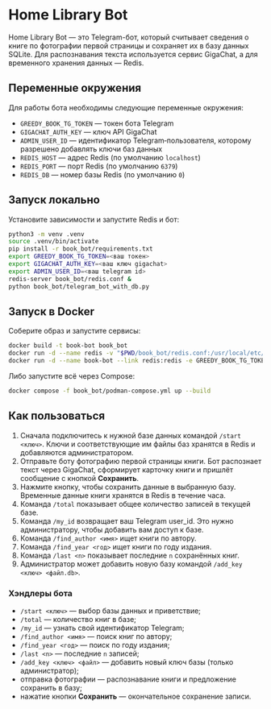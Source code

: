 # Home Library Bot

Home Library Bot — это Telegram-бот, который считывает сведения о книге по фотографии первой страницы и сохраняет их в базу данных SQLite. Для распознавания текста используется сервис GigaChat, а для временного хранения данных — Redis.

## Переменные окружения

Для работы бота необходимы следующие переменные окружения:

- `GREEDY_BOOK_TG_TOKEN` — токен бота Telegram
- `GIGACHAT_AUTH_KEY` — ключ API GigaChat
- `ADMIN_USER_ID` — идентификатор Telegram‑пользователя, которому разрешено добавлять ключи баз данных
- `REDIS_HOST` — адрес Redis (по умолчанию `localhost`)
- `REDIS_PORT` — порт Redis (по умолчанию `6379`)
- `REDIS_DB` — номер базы Redis (по умолчанию `0`)

## Запуск локально

Установите зависимости и запустите Redis и бот:

```bash
python3 -m venv .venv
source .venv/bin/activate
pip install -r book_bot/requirements.txt
export GREEDY_BOOK_TG_TOKEN=<ваш токен>
export GIGACHAT_AUTH_KEY=<ваш ключ gigachat>
export ADMIN_USER_ID=<ваш telegram id>
redis-server book_bot/redis.conf &
python book_bot/telegram_bot_with_db.py
```

## Запуск в Docker

Соберите образ и запустите сервисы:

```bash
docker build -t book-bot book_bot
docker run -d --name redis -v "$PWD/book_bot/redis.conf:/usr/local/etc/redis/redis.conf" -p 6379:6379 redis:7 redis-server /usr/local/etc/redis/redis.conf
docker run -d --name book-bot --link redis:redis -e GREEDY_BOOK_TG_TOKEN=$GREEDY_BOOK_TG_TOKEN -e GIGACHAT_AUTH_KEY=$GIGACHAT_AUTH_KEY -e ADMIN_USER_ID=$ADMIN_USER_ID -e REDIS_HOST=redis -e REDIS_PORT=6379 -e REDIS_DB=0 -v "$PWD/book_bot/db:/app/db" book-bot
```

Либо запустите всё через Compose:

```bash
docker compose -f book_bot/podman-compose.yml up --build
```

## Как пользоваться

1. Сначала подключитесь к нужной базе данных командой `/start <ключ>`. Ключи и соответствующие им файлы баз хранятся в Redis и добавляются администратором.
2. Отправьте боту фотографию первой страницы книги. Бот распознает текст через GigaChat, сформирует карточку книги и пришлёт сообщение с кнопкой **Сохранить**.
3. Нажмите кнопку, чтобы сохранить данные в выбранную базу. Временные данные книги хранятся в Redis в течение часа.
4. Команда `/total` показывает общее количество записей в текущей базе.
5. Команда `/my_id` возвращает ваш Telegram user_id. Это нужно администратору, чтобы добавить вам доступ к базе.
6. Команда `/find_author <имя>` ищет книги по автору.
7. Команда `/find_year <год>` ищет книги по году издания.
8. Команда `/last <n>` показывает последние `n` сохранённых книг.
9. Администратор может добавить новую базу командой `/add_key <ключ> <файл.db>`.

### Хэндлеры бота

- `/start <ключ>` — выбор базы данных и приветствие;
- `/total` — количество книг в базе;
- `/my_id` — узнать свой идентификатор Telegram;
- `/find_author <имя>` — поиск книг по автору;
- `/find_year <год>` — поиск по году издания;
- `/last <n>` — последние `n` записей;
- `/add_key <ключ> <файл>` — добавить новый ключ базы (только администратор);
- отправка фотографии — распознавание книги и предложение сохранить в базу;
- нажатие кнопки **Сохранить** — окончательное сохранение записи.

